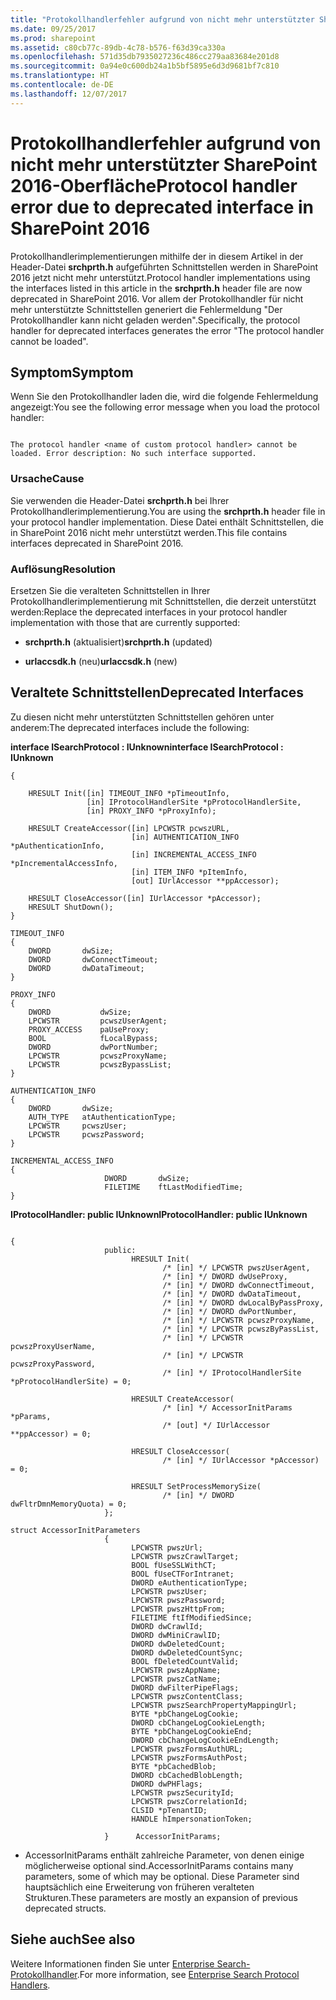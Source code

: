 ```yaml
---
title: "Protokollhandlerfehler aufgrund von nicht mehr unterstützter SharePoint 2016-Oberfläche"
ms.date: 09/25/2017
ms.prod: sharepoint
ms.assetid: c80cb77c-89db-4c78-b576-f63d39ca330a
ms.openlocfilehash: 571d35db7935027236c486cc279aa83684e201d8
ms.sourcegitcommit: 0a94e0c600db24a1b5bf5895e6d3d9681bf7c810
ms.translationtype: HT
ms.contentlocale: de-DE
ms.lasthandoff: 12/07/2017
---
```

# <a name="protocol-handler-error-due-to-deprecated-interface-in-sharepoint-2016"></a><span data-ttu-id="6ca06-102">Protokollhandlerfehler aufgrund von nicht mehr unterstützter SharePoint 2016-Oberfläche</span><span class="sxs-lookup"><span data-stu-id="6ca06-102">Protocol handler error due to deprecated interface in SharePoint 2016</span></span>

<span data-ttu-id="6ca06-103">Protokollhandlerimplementierungen mithilfe der in diesem Artikel in der Header-Datei **srchprth.h** aufgeführten Schnittstellen werden in SharePoint 2016 jetzt nicht mehr unterstützt.</span><span class="sxs-lookup"><span data-stu-id="6ca06-103">Protocol handler implementations using the interfaces listed in this article in the **srchprth.h** header file are now deprecated in SharePoint 2016.</span></span> <span data-ttu-id="6ca06-104">Vor allem der Protokollhandler für nicht mehr unterstützte Schnittstellen generiert die Fehlermeldung "Der Protokollhandler kann nicht geladen werden".</span><span class="sxs-lookup"><span data-stu-id="6ca06-104">Specifically, the protocol handler for deprecated interfaces generates the error "The protocol handler cannot be loaded".</span></span>
  
    
    


## <a name="symptom"></a><span data-ttu-id="6ca06-105">Symptom</span><span class="sxs-lookup"><span data-stu-id="6ca06-105">Symptom</span></span>

<span data-ttu-id="6ca06-106">Wenn Sie den Protokollhandler laden die, wird die folgende Fehlermeldung angezeigt:</span><span class="sxs-lookup"><span data-stu-id="6ca06-106">You see the following error message when you load the protocol handler:</span></span>
  
    
    

```

The protocol handler <name of custom protocol handler> cannot be loaded. Error description: No such interface supported.
```


### <a name="cause"></a><span data-ttu-id="6ca06-107">Ursache</span><span class="sxs-lookup"><span data-stu-id="6ca06-107">Cause</span></span>

<span data-ttu-id="6ca06-108">Sie verwenden die Header-Datei **srchprth.h** bei Ihrer Protokollhandlerimplementierung.</span><span class="sxs-lookup"><span data-stu-id="6ca06-108">You are using the **srchprth.h** header file in your protocol handler implementation.</span></span> <span data-ttu-id="6ca06-109">Diese Datei enthält Schnittstellen, die in SharePoint 2016 nicht mehr unterstützt werden.</span><span class="sxs-lookup"><span data-stu-id="6ca06-109">This file contains interfaces deprecated in SharePoint 2016.</span></span>
  
    
    

### <a name="resolution"></a><span data-ttu-id="6ca06-110">Auflösung</span><span class="sxs-lookup"><span data-stu-id="6ca06-110">Resolution</span></span>

<span data-ttu-id="6ca06-111">Ersetzen Sie die veralteten Schnittstellen in Ihrer Protokollhandlerimplementierung mit Schnittstellen, die derzeit unterstützt werden:</span><span class="sxs-lookup"><span data-stu-id="6ca06-111">Replace the deprecated interfaces in your protocol handler implementation with those that are currently supported:</span></span>
  
    
    

- <span data-ttu-id="6ca06-112">**srchprth.h** (aktualisiert)</span><span class="sxs-lookup"><span data-stu-id="6ca06-112">**srchprth.h** (updated)</span></span>
    
  
- <span data-ttu-id="6ca06-113">**urlaccsdk.h** (neu)</span><span class="sxs-lookup"><span data-stu-id="6ca06-113">**urlaccsdk.h** (new)</span></span>
    
  

## <a name="deprecated-interfaces"></a><span data-ttu-id="6ca06-114">Veraltete Schnittstellen</span><span class="sxs-lookup"><span data-stu-id="6ca06-114">Deprecated Interfaces</span></span>
<span data-ttu-id="6ca06-115"><a name="bk_addresources"> </a></span><span class="sxs-lookup"><span data-stu-id="6ca06-115"><a name="bk_addresources"> </a></span></span>

<span data-ttu-id="6ca06-116">Zu diesen nicht mehr unterstützten Schnittstellen gehören unter anderem:</span><span class="sxs-lookup"><span data-stu-id="6ca06-116">The deprecated interfaces include the following:</span></span>
  
    
    
 <span data-ttu-id="6ca06-117">**interface ISearchProtocol : IUnknown**</span><span class="sxs-lookup"><span data-stu-id="6ca06-117">**interface ISearchProtocol : IUnknown**</span></span>
  
    
    



```
{

    HRESULT Init([in] TIMEOUT_INFO *pTimeoutInfo,
                 [in] IProtocolHandlerSite *pProtocolHandlerSite,
                 [in] PROXY_INFO *pProxyInfo);

    HRESULT CreateAccessor([in] LPCWSTR pcwszURL,
                           [in] AUTHENTICATION_INFO *pAuthenticationInfo,
                           [in] INCREMENTAL_ACCESS_INFO *pIncrementalAccessInfo,
                           [in] ITEM_INFO *pItemInfo,
                           [out] IUrlAccessor **ppAccessor);

    HRESULT CloseAccessor([in] IUrlAccessor *pAccessor);
    HRESULT ShutDown();
}

TIMEOUT_INFO
{
    DWORD       dwSize;
    DWORD       dwConnectTimeout;
    DWORD       dwDataTimeout;
}

PROXY_INFO
{
    DWORD           dwSize;
    LPCWSTR         pcwszUserAgent;
    PROXY_ACCESS    paUseProxy;
    BOOL            fLocalBypass;
    DWORD           dwPortNumber;
    LPCWSTR         pcwszProxyName;
    LPCWSTR         pcwszBypassList;
}

AUTHENTICATION_INFO
{
    DWORD       dwSize;
    AUTH_TYPE   atAuthenticationType;
    LPCWSTR     pcwszUser;
    LPCWSTR     pcwszPassword;
}

INCREMENTAL_ACCESS_INFO
{
                     DWORD       dwSize;
                     FILETIME    ftLastModifiedTime;
}
```

 <span data-ttu-id="6ca06-118">**IProtocolHandler: public IUnknown**</span><span class="sxs-lookup"><span data-stu-id="6ca06-118">**IProtocolHandler: public IUnknown**</span></span>
  
    
    



```

{
                     public:
                           HRESULT Init(
                                  /* [in] */ LPCWSTR pwszUserAgent,
                                  /* [in] */ DWORD dwUseProxy,
                                  /* [in] */ DWORD dwConnectTimeout,
                                  /* [in] */ DWORD dwDataTimeout,
                                  /* [in] */ DWORD dwLocalByPassProxy,
                                  /* [in] */ DWORD dwPortNumber,
                                  /* [in] */ LPCWSTR pcwszProxyName,
                                  /* [in] */ LPCWSTR pcwszByPassList,
                                  /* [in] */ LPCWSTR pcwszProxyUserName,
                                  /* [in] */ LPCWSTR pcwszProxyPassword,
                                  /* [in] */ IProtocolHandlerSite *pProtocolHandlerSite) = 0;

                           HRESULT CreateAccessor(
                                  /* [in] */ AccessorInitParams *pParams,
                                  /* [out] */ IUrlAccessor **ppAccessor) = 0;

                           HRESULT CloseAccessor(
                                  /* [in] */ IUrlAccessor *pAccessor) = 0;

                           HRESULT SetProcessMemorySize(
                                  /* [in] */ DWORD dwFltrDmnMemoryQuota) = 0;
                     };

struct AccessorInitParameters
                     {
                           LPCWSTR pwszUrl;
                           LPCWSTR pwszCrawlTarget;
                           BOOL fUseSSLWithCT;
                           BOOL fUseCTForIntranet;
                           DWORD eAuthenticationType;
                           LPCWSTR pwszUser;
                           LPCWSTR pwszPassword;
                           LPCWSTR pwszHttpFrom;
                           FILETIME ftIfModifiedSince;
                           DWORD dwCrawlId;
                           DWORD dwMiniCrawlID;
                           DWORD dwDeletedCount;
                           DWORD dwDeletedCountSync;
                           BOOL fDeletedCountValid;
                           LPCWSTR pwszAppName;
                           LPCWSTR pwszCatName;
                           DWORD dwFilterPipeFlags;
                           LPCWSTR pwszContentClass;
                           LPCWSTR pwszSearchPropertyMappingUrl;
                           BYTE *pbChangeLogCookie;
                           DWORD cbChangeLogCookieLength;
                           BYTE *pbChangeLogCookieEnd;
                           DWORD cbChangeLogCookieEndLength;
                           LPCWSTR pwszFormsAuthURL;
                           LPCWSTR pwszFormsAuthPost;
                           BYTE *pbCachedBlob;
                           DWORD cbCachedBlobLength;
                           DWORD dwPHFlags;
                           LPCWSTR pwszSecurityId;
                           LPCWSTR pwszCorrelationId;
                           CLSID *pTenantID;
                           HANDLE hImpersonationToken;

                     }      AccessorInitParams;
```

* <span data-ttu-id="6ca06-119">AccessorInitParams enthält zahlreiche Parameter, von denen einige möglicherweise optional sind.</span><span class="sxs-lookup"><span data-stu-id="6ca06-119">AccessorInitParams contains many parameters, some of which may be optional.</span></span> <span data-ttu-id="6ca06-120">Diese Parameter sind hauptsächlich eine Erweiterung von früheren veralteten Strukturen.</span><span class="sxs-lookup"><span data-stu-id="6ca06-120">These parameters are mostly an expansion of previous deprecated structs.</span></span>
  
    
    

## <a name="see-also"></a><span data-ttu-id="6ca06-121">Siehe auch</span><span class="sxs-lookup"><span data-stu-id="6ca06-121">See also</span></span>
<span data-ttu-id="6ca06-122"><a name="bk_addresources"> </a></span><span class="sxs-lookup"><span data-stu-id="6ca06-122"><a name="bk_addresources"> </a></span></span>

<span data-ttu-id="6ca06-123">Weitere Informationen finden Sie unter [Enterprise Search-Protokollhandler](https://msdn.microsoft.com/de-DE/library/office/aa981260%28v=office.12%29.aspx).</span><span class="sxs-lookup"><span data-stu-id="6ca06-123">For more information, see  [Enterprise Search Protocol Handlers](https://msdn.microsoft.com/de-DE/library/office/aa981260%28v=office.12%29.aspx).</span></span>
  
    
    

